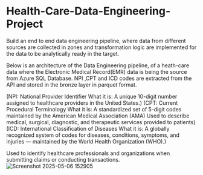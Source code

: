 # Health-Care-Data-Engineering-Project

Build an end to end data engineering pipeline, where data from different sources are collected in zones and transformation logic are implemented for the data to be analytically ready in the target.

Below is an architecture of the Data Engineering pipeline, of a heath-care data where the Electronic Medical Record(EMR) data is being the source from Azure SQL Database. NPI ,CPT and ICD codes are extracted from the API and stored in the bronze layer in parquet format. 

(NPI: National Provider Identifier
What it is:
A unique 10-digit number assigned to healthcare providers in the United States.)
(CPT: Current Procedural Terminology
What it is:
A standardized set of 5-digit codes maintained by the American Medical Association (AMA)
Used to describe medical, surgical, diagnostic, and therapeutic services provided to patients)
(ICD: International Classification of Diseases
What it is:
A globally recognized system of codes for diseases, conditions, symptoms, and injuries — maintained by the World Health Organization (WHO).)

Used to identify healthcare professionals and organizations when submitting claims or conducting transactions.
![Screenshot 2025-05-06 152905](https://github.com/user-attachments/assets/47f18d9e-af21-4a8d-a99b-4e0ce4908d15)



